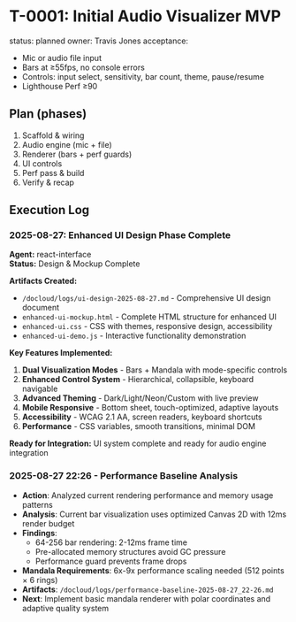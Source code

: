 # T-0001: Initial Audio Visualizer MVP
status: planned
owner: Travis Jones
acceptance:
- Mic or audio file input
- Bars at ≥55fps, no console errors
- Controls: input select, sensitivity, bar count, theme, pause/resume
- Lighthouse Perf ≥90

## Plan (phases)
1. Scaffold & wiring
2. Audio engine (mic + file)
3. Renderer (bars + perf guards)
4. UI controls
5. Perf pass & build
6. Verify & recap

## Execution Log

### 2025-08-27: Enhanced UI Design Phase Complete  
**Agent:** react-interface  
**Status:** Design & Mockup Complete  

**Artifacts Created:**
- `/docloud/logs/ui-design-2025-08-27.md` - Comprehensive UI design document
- `enhanced-ui-mockup.html` - Complete HTML structure for enhanced UI
- `enhanced-ui.css` - CSS with themes, responsive design, accessibility  
- `enhanced-ui-demo.js` - Interactive functionality demonstration

**Key Features Implemented:**
1. **Dual Visualization Modes** - Bars + Mandala with mode-specific controls
2. **Enhanced Control System** - Hierarchical, collapsible, keyboard navigable
3. **Advanced Theming** - Dark/Light/Neon/Custom with live preview
4. **Mobile Responsive** - Bottom sheet, touch-optimized, adaptive layouts
5. **Accessibility** - WCAG 2.1 AA, screen readers, keyboard shortcuts
6. **Performance** - CSS variables, smooth transitions, minimal DOM

**Ready for Integration:** UI system complete and ready for audio engine integration

### 2025-08-27 22:26 - Performance Baseline Analysis
- **Action**: Analyzed current rendering performance and memory usage patterns
- **Analysis**: Current bar visualization uses optimized Canvas 2D with 12ms render budget
- **Findings**: 
  - 64-256 bar rendering: 2-12ms frame time
  - Pre-allocated memory structures avoid GC pressure
  - Performance guard prevents frame drops
- **Mandala Requirements**: 6x-9x performance scaling needed (512 points × 6 rings)
- **Artifacts**: `/docloud/logs/performance-baseline-2025-08-27_22-26.md`
- **Next**: Implement basic mandala renderer with polar coordinates and adaptive quality system
